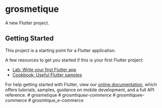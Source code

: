 # grosmetique

A new Flutter project.

## Getting Started

This project is a starting point for a Flutter application.

A few resources to get you started if this is your first Flutter project:

- [Lab: Write your first Flutter app](https://flutter.dev/docs/get-started/codelab)
- [Cookbook: Useful Flutter samples](https://flutter.dev/docs/cookbook)

For help getting started with Flutter, view our
[online documentation](https://flutter.dev/docs), which offers tutorials,
samples, guidance on mobile development, and a full API reference.
#   g r o s m e t i q u e  
 #   g r o s m t i q u e _ e - c o m m e r c e  
 #   g r o s m t i q u e _ e - c o m m e r c e  
 #   g r o s m t i q u e _ e - c o m m e r c e  
 